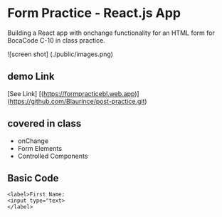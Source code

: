 # Form Practice - React.js App
Building a React app with onchange functionality for an HTML form for BocaCode C-10 in class practice.

![screen shot] (./public/images.png)

## demo Link
[See Link] [(https://formpracticebl.web.app)] (https://github.com/Blaurince/post-practice.git)

## covered in class
* onChange
* Form Elements
* Controlled Components

## Basic Code
```
<label>First Name:
<input type="text>
</label>
```